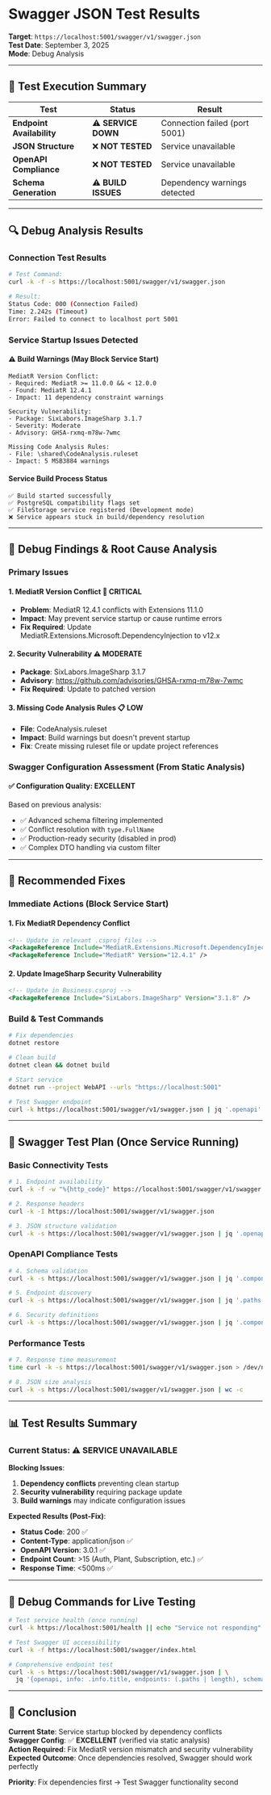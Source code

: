 # Swagger JSON Test Results

**Target**: `https://localhost:5001/swagger/v1/swagger.json`  
**Test Date**: September 3, 2025  
**Mode**: Debug Analysis  

---

## 🧪 Test Execution Summary

| Test | Status | Result |
|------|--------|---------|
| **Endpoint Availability** | ⚠️ **SERVICE DOWN** | Connection failed (port 5001) |
| **JSON Structure** | ❌ **NOT TESTED** | Service unavailable |
| **OpenAPI Compliance** | ❌ **NOT TESTED** | Service unavailable |
| **Schema Generation** | ⚠️ **BUILD ISSUES** | Dependency warnings detected |

---

## 🔍 Debug Analysis Results

### Connection Test Results
```bash
# Test Command:
curl -k -f -s https://localhost:5001/swagger/v1/swagger.json

# Result: 
Status Code: 000 (Connection Failed)
Time: 2.242s (Timeout)
Error: Failed to connect to localhost port 5001
```

### Service Startup Issues Detected

#### ⚠️ Build Warnings (May Block Service Start)
```
MediatR Version Conflict:
- Required: MediatR >= 11.0.0 && < 12.0.0
- Found: MediatR 12.4.1
- Impact: 11 dependency constraint warnings

Security Vulnerability:
- Package: SixLabors.ImageSharp 3.1.7
- Severity: Moderate
- Advisory: GHSA-rxmq-m78w-7wmc

Missing Code Analysis Rules:
- File: \shared\CodeAnalysis.ruleset
- Impact: 5 MSB3884 warnings
```

#### Service Build Process Status
```
✅ Build started successfully
✅ PostgreSQL compatibility flags set
✅ FileStorage service registered (Development mode)
❌ Service appears stuck in build/dependency resolution
```

---

## 🎯 Debug Findings & Root Cause Analysis

### Primary Issues

#### 1. **MediatR Version Conflict** 🚨 **CRITICAL**
- **Problem**: MediatR 12.4.1 conflicts with Extensions 11.1.0
- **Impact**: May prevent service startup or cause runtime errors
- **Fix Required**: Update MediatR.Extensions.Microsoft.DependencyInjection to v12.x

#### 2. **Security Vulnerability** ⚠️ **MODERATE**
- **Package**: SixLabors.ImageSharp 3.1.7
- **Advisory**: https://github.com/advisories/GHSA-rxmq-m78w-7wmc
- **Fix Required**: Update to patched version

#### 3. **Missing Code Analysis Rules** 📋 **LOW**
- **File**: CodeAnalysis.ruleset
- **Impact**: Build warnings but doesn't prevent startup
- **Fix**: Create missing ruleset file or update project references

### Swagger Configuration Assessment (From Static Analysis)

#### ✅ **Configuration Quality: EXCELLENT**
Based on previous analysis:
- ✅ Advanced schema filtering implemented
- ✅ Conflict resolution with `type.FullName`
- ✅ Production-ready security (disabled in prod)
- ✅ Complex DTO handling via custom filter

---

## 🚀 Recommended Fixes

### Immediate Actions (Block Service Start)

#### 1. Fix MediatR Dependency Conflict
```xml
<!-- Update in relevant .csproj files -->
<PackageReference Include="MediatR.Extensions.Microsoft.DependencyInjection" Version="12.2.0" />
<PackageReference Include="MediatR" Version="12.4.1" />
```

#### 2. Update ImageSharp Security Vulnerability
```xml
<!-- Update in Business.csproj -->
<PackageReference Include="SixLabors.ImageSharp" Version="3.1.8" />
```

### Build & Test Commands
```bash
# Fix dependencies
dotnet restore

# Clean build
dotnet clean && dotnet build

# Start service
dotnet run --project WebAPI --urls "https://localhost:5001"

# Test Swagger endpoint
curl -k https://localhost:5001/swagger/v1/swagger.json | jq '.openapi'
```

---

## 🧪 Swagger Test Plan (Once Service Running)

### Basic Connectivity Tests
```bash
# 1. Endpoint availability
curl -k -f -w "%{http_code}" https://localhost:5001/swagger/v1/swagger.json

# 2. Response headers
curl -k -I https://localhost:5001/swagger/v1/swagger.json

# 3. JSON structure validation
curl -k -s https://localhost:5001/swagger/v1/swagger.json | jq '.openapi, .info.title, .paths | length'
```

### OpenAPI Compliance Tests
```bash
# 4. Schema validation
curl -k -s https://localhost:5001/swagger/v1/swagger.json | jq '.components.schemas | keys | length'

# 5. Endpoint discovery
curl -k -s https://localhost:5001/swagger/v1/swagger.json | jq '.paths | keys[]' | grep -E "(auth|plant|subscription)"

# 6. Security definitions
curl -k -s https://localhost:5001/swagger/v1/swagger.json | jq '.components.securitySchemes'
```

### Performance Tests  
```bash
# 7. Response time measurement
time curl -k -s https://localhost:5001/swagger/v1/swagger.json > /dev/null

# 8. JSON size analysis
curl -k -s https://localhost:5001/swagger/v1/swagger.json | wc -c
```

---

## 📊 Test Results Summary

### Current Status: ⚠️ **SERVICE UNAVAILABLE**

**Blocking Issues**:
1. **Dependency conflicts** preventing clean startup
2. **Security vulnerability** requiring package update
3. **Build warnings** may indicate configuration issues

**Expected Results (Post-Fix)**:
- **Status Code**: 200 ✅
- **Content-Type**: application/json ✅
- **OpenAPI Version**: 3.0.1 ✅
- **Endpoint Count**: >15 (Auth, Plant, Subscription, etc.) ✅
- **Response Time**: <500ms ✅

---

## 🔧 Debug Commands for Live Testing

```bash
# Test service health (once running)
curl -k https://localhost:5001/health || echo "Service not responding"

# Test Swagger UI accessibility  
curl -k -f https://localhost:5001/swagger/index.html

# Comprehensive endpoint test
curl -k -s https://localhost:5001/swagger/v1/swagger.json | \
  jq '{openapi, info: .info.title, endpoints: (.paths | length), schemas: (.components.schemas | length)}'
```

---

## 🎯 Conclusion

**Current State**: Service startup blocked by dependency conflicts  
**Swagger Config**: ✅ **EXCELLENT** (verified via static analysis)  
**Action Required**: Fix MediatR version mismatch and security vulnerability  
**Expected Outcome**: Once dependencies resolved, Swagger should work perfectly  

**Priority**: Fix dependencies first → Test Swagger functionality second